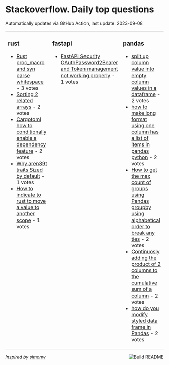 # Stackoverflow. Daily top questions 

Automatically updates via GitHub Action, last update: <!-- date starts -->2023-09-08<!-- date ends -->


<table><tr><td valign="top" width="33%">

### rust
<!-- rust starts -->
* [Rust proc_macro and syn parse whitespace](https://stackoverflow.com/questions/77061395/rust-proc-macro-and-syn-parse-whitespace) - 3 votes
* [Sorting 2 related arrays](https://stackoverflow.com/questions/77057540/sorting-2-related-arrays) - 2 votes
* [Cargotoml how to conditionally enable a dependency feature](https://stackoverflow.com/questions/77057406/cargo-toml-how-to-conditionally-enable-a-dependency-feature) - 2 votes
* [Why aren39t traits Sized by default](https://stackoverflow.com/questions/77062589/why-arent-traits-sized-by-default) - 1 votes
* [How to indicate to rust to move a value to another scope](https://stackoverflow.com/questions/77059044/how-to-indicate-to-rust-to-move-a-value-to-another-scope) - 1 votes
<!-- rust ends -->
</td><td valign="top" width="34%">


### fastapi
<!-- fastapi starts -->
* [FastAPI Security OAuthPassword2Bearer and Token management not working properly](https://stackoverflow.com/questions/77059587/fastapi-security-oauthpassword2bearer-and-token-management-not-working-properly) - 1 votes
<!-- fastapi ends -->
</td><td valign="top" width="34%">


### pandas
<!-- pandas starts -->
* [split up column value into empty column values in a dataframe](https://stackoverflow.com/questions/77059419/split-up-column-value-into-empty-column-values-in-a-dataframe) - 2 votes
* [how to make long format using one column has a list of items in pandas python](https://stackoverflow.com/questions/77061417/how-to-make-long-format-using-one-column-has-a-list-of-items-in-pandas-python) - 2 votes
* [How to get the max count of groups using Pandas groupby using alphabetical order to break any ties](https://stackoverflow.com/questions/77056099/how-to-get-the-max-count-of-groups-using-pandas-groupby-using-alphabetical-orde) - 2 votes
* [Continuosly adding the product of 2 columns to the cumulative sum of a column](https://stackoverflow.com/questions/77063060/continuosly-adding-the-product-of-2-columns-to-the-cumulative-sum-of-a-column) - 2 votes
* [how do you modify styled data frame in Pandas](https://stackoverflow.com/questions/77056341/how-do-you-modify-styled-data-frame-in-pandas) - 2 votes
<!-- pandas ends -->
</td></tr></table>

<a href="https://github.com/hp0404/hp0404/actions"><img src="https://github.com/hp0404/hp0404/workflows/Build%20README/badge.svg" align="right" alt="Build README"></a> <p>*Inspired by  [simonw](https://github.com/simonw/simonw)*</p>
